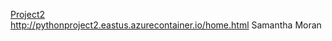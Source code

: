 
[Project2](http://pythonproject2.eastus.azurecontainer.io/home.html) <br>
http://pythonproject2.eastus.azurecontainer.io/home.html
Samantha Moran
